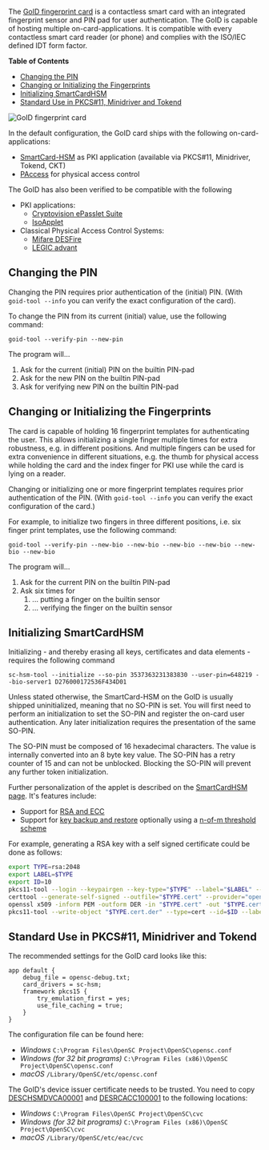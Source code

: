 The [GoID fingerprint
card](https://github.com/OpenSC/OpenSC/wiki/attachments/wiki/GoID_EN.PDF) is a
contactless smart card with an integrated fingerprint sensor and PIN pad for
user authentication. The GoID is capable of hosting multiple
on-card-applications. It is compatible with every contactless smart card reader
(or phone) and complies with the ISO/IEC defined IDT form factor.

**Table of Contents**
- [Changing the PIN](#changing-the-pin)
- [Changing or Initializing the Fingerprints](#changing-or-initializing-the-fingerprints)
- [Initializing SmartCardHSM](#initializing-smartcardhsm)
- [Standard Use in PKCS#11, Minidriver and Tokend](#standard-use-in-pkcs11-minidriver-and-tokend)

![GoID fingerprint card](https://github.com/OpenSC/OpenSC/wiki/attachments/wiki/GoID.jpeg)

In the default configuration, the GoID card ships with the following on-card-applications:
- [SmartCard-HSM](https://github.com/OpenSC/OpenSC/wiki/SmartCardHSM) as PKI
  application (available via PKCS#11, Minidriver, Tokend, CKT)
- [PAccess](https://www.cryptoplexity.informatik.tu-darmstadt.de/media/crypt/publications_1/access_control.pdf)
  for physical access control

The GoID has also been verified to be compatible with the following
- PKI applications:
  - [Cryptovision ePasslet Suite](https://www.cryptovision.com/en/products/epasslet/)
  - [IsoApplet](https://github.com/philipWendland/IsoApplet)
- Classical Physical Access Control Systems:
  - [Mifare DESFire](https://www.mifare.net/en/products/chip-card-ics/mifare-desfire/)
  - [LEGIC advant](https://www.legic.com/technology-platform/smartcard-ics/)

## Changing the PIN

Changing the PIN requires prior authentication of the (initial) PIN.  (With
`goid-tool --info` you can verify the exact configuration of the card).

To change the PIN from its current (initial) value, use the following command:
```
goid-tool --verify-pin --new-pin
```
The program will...
1. Ask for the current (initial) PIN on the builtin PIN-pad
2. Ask for the new PIN on the builtin PIN-pad
3. Ask for verifying new PIN on the builtin PIN-pad

## Changing or Initializing the Fingerprints

The card is capable of holding 16 fingerprint templates for authenticating the
user. This allows initializing a single finger multiple times for extra
robustness, e.g. in different positions. And multiple fingers can be used for
extra convenience in different situations, e.g. the thumb for physical access
while holding the card and the index finger for PKI use while the card is lying
on a reader.

Changing or initializing one or more fingerprint templates requires prior
authentication of the PIN.  (With `goid-tool --info` you can verify the exact
configuration of the card.)

For example, to initialize two fingers in three different positions, i.e. six
finger print templates, use the following command:
```
goid-tool --verify-pin --new-bio --new-bio --new-bio --new-bio --new-bio --new-bio
```
The program will...
1. Ask for the current PIN on the builtin PIN-pad
2. Ask six times for
   1. ... putting a finger on the builtin sensor
   2. ... verifying the finger on the builtin sensor

## Initializing SmartCardHSM

Initializing - and thereby erasing all keys, certificates and data elements - requires the following command

```
sc-hsm-tool --initialize --so-pin 3537363231383830 --user-pin=648219 --bio-server1 D276000172536F434D01
```

Unless stated otherwise, the SmartCard-HSM on the GoID is usually shipped
uninitialized, meaning that no SO-PIN is set. You will first need to perform an
initialization to set the SO-PIN and register the on-card user authentication.
Any later initialization requires the presentation of the same SO-PIN.

The SO-PIN must be composed of 16 hexadecimal characters. The value is
internally converted into an 8 byte key value. The SO-PIN has a retry counter
of 15 and can not be unblocked. Blocking the SO-PIN will prevent any further
token initialization.

Further personalization of the applet is described on the [SmartCardHSM
page](https://github.com/OpenSC/OpenSC/wiki/SmartCardHSM). It's features include:
- Support for [RSA and ECC](https://github.com/OpenSC/OpenSC/wiki/SmartCardHSM#generate-key-pair)
- Support for [key backup and
  restore](https://github.com/OpenSC/OpenSC/wiki/SmartCardHSM#using-key-backup-and-restore)
  optionally using a [n-of-m threshold
  scheme](https://github.com/OpenSC/OpenSC/wiki/SmartCardHSM#using-a-n-of-m-threshold-scheme)

For example, generating a RSA key with a self signed certificate could be done as follows:
```sh
export TYPE=rsa:2048
export LABEL=$TYPE
export ID=10
pkcs11-tool --login --keypairgen --key-type="$TYPE" --label="$LABEL" --id=$ID
certtool --generate-self-signed --outfile="$TYPE.cert" --provider="opensc-pkcs11.so" --load-privkey "pkcs11:object=$LABEL;type=private" --load-pubkey "pkcs11:object=$LABEL;type=public"
openssl x509 -inform PEM -outform DER -in "$TYPE.cert" -out "$TYPE.cert.der"
pkcs11-tool --write-object "$TYPE.cert.der" --type=cert --id=$ID --label="$LABEL"
```

## Standard Use in PKCS#11, Minidriver and Tokend

The recommended settings for the GoID card looks like this:
```
app default {
	debug_file = opensc-debug.txt;
	card_drivers = sc-hsm;
	framework pkcs15 {
		try_emulation_first = yes;
		use_file_caching = true;
	}
}
```
The configuration file can be found here:
- *Windows* `C:\Program Files\OpenSC Project\OpenSC\opensc.conf`
- *Windows (for 32 bit programs)* `C:\Program Files (x86)\OpenSC Project\OpenSC\opensc.conf`
- *macOS* `/Library/OpenSC/etc/opensc.conf`

The GoID's device issuer certificate needs to be trusted. You need to copy
[DESCHSMDVCA00001](https://github.com/OpenSC/OpenSC/wiki/attachments/wiki/DESCHSMDVCA00001) and
[DESRCACC100001](https://github.com/OpenSC/OpenSC/wiki/attachments/wiki/DESRCACC100001)
to the following locations:
- *Windows* `C:\Program Files\OpenSC Project\OpenSC\cvc`
- *Windows (for 32 bit programs)* `C:\Program Files (x86)\OpenSC Project\OpenSC\cvc`
- *macOS* `/Library/OpenSC/etc/eac/cvc`
